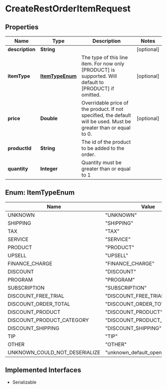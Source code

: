 

# CreateRestOrderItemRequest


## Properties

| Name | Type | Description | Notes |
|------------ | ------------- | ------------- | -------------|
|**description** | **String** |  |  [optional] |
|**itemType** | [**ItemTypeEnum**](#ItemTypeEnum) | The type of this line item. For now only [PRODUCT] is supported. Will default to [PRODUCT] if omitted. |  [optional] |
|**price** | **Double** | Overridable price of the product. If not specified, the default will be used. Must be greater than or equal to 0. |  [optional] |
|**productId** | **String** | The id of the product to be added to the order. |  |
|**quantity** | **Integer** | Quantity must be greater than or equal to 1 |  |



## Enum: ItemTypeEnum

| Name | Value |
|---- | -----|
| UNKNOWN | &quot;UNKNOWN&quot; |
| SHIPPING | &quot;SHIPPING&quot; |
| TAX | &quot;TAX&quot; |
| SERVICE | &quot;SERVICE&quot; |
| PRODUCT | &quot;PRODUCT&quot; |
| UPSELL | &quot;UPSELL&quot; |
| FINANCE_CHARGE | &quot;FINANCE_CHARGE&quot; |
| DISCOUNT | &quot;DISCOUNT&quot; |
| PROGRAM | &quot;PROGRAM&quot; |
| SUBSCRIPTION | &quot;SUBSCRIPTION&quot; |
| DISCOUNT_FREE_TRIAL | &quot;DISCOUNT_FREE_TRIAL&quot; |
| DISCOUNT_ORDER_TOTAL | &quot;DISCOUNT_ORDER_TOTAL&quot; |
| DISCOUNT_PRODUCT | &quot;DISCOUNT_PRODUCT&quot; |
| DISCOUNT_PRODUCT_CATEGORY | &quot;DISCOUNT_PRODUCT_CATEGORY&quot; |
| DISCOUNT_SHIPPING | &quot;DISCOUNT_SHIPPING&quot; |
| TIP | &quot;TIP&quot; |
| OTHER | &quot;OTHER&quot; |
| UNKNOWN_COULD_NOT_DESERIALIZE | &quot;unknown_default_open_api&quot; |


## Implemented Interfaces

* Serializable

